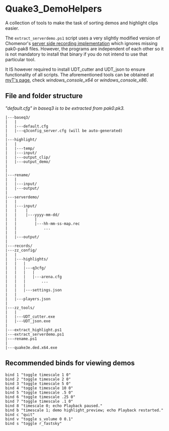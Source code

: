# Quake3_DemoHelpers

A collection of tools to make the task of sorting demos and highlight clips easier. 

The `extract_serverdemo.ps1` script uses a very slightly modified version of Chomenor's [server side recording implementation](https://github.com/Chomenor/Quake3e/tree/server_side_recording) which ignores missing pak0-pak8 files. However, the programs are independent of each other so it is not mandatory to install that binary if you do not intend to use that particular tool.

It IS however required to install UDT_cutter and UDT_json to ensure functionality of all scripts. The aforementioned tools can be obtained at [myT's page](https://myt.playmorepromode.com/udt/redirections/), check *windows_console_x64* or *windows_console_x86*.

## File and folder structure

*"default.cfg" in baseq3 is to be extracted from pak0.pk3.*

```text
|---baseq3/
|   |
|   |---default.cfg
|   |---q3config_server.cfg (will be auto-generated)
|
|---highlight/
|   |
|   |---temp/
|   |---input/
|   |---output_clip/
|   |---output_demo/
|
|
|---rename/
|   |
|   |---input/
|   |---output/
|   
|---serverdemo/
|   |
|   |---input/
|   |    |
|   |    |---yyyy-mm-dd/
|   |        |
|   |        |---hh-mm-ss-map.rec
|   |            ...
|   |
|   |---output/
|
|---records/
|---zz_config/
|   |
|   |---highlights/
|   |   |
|   |   |---q3cfg/
|   |   |   |
|   |   |   |---arena.cfg
|   |   |       ...
|   |   |
|   |   |---settings.json
|   |
|   |---players.json
|
|---zz_tools/
|   |
|   |---UDT_cutter.exe
|   |---UDT_json.exe
|
|---extract_highlight.ps1
|---extract_serverdemo.ps1
|---rename.ps1
|
|---quake3e.ded.x64.exe
```

## Recommended binds for viewing demos

```text
bind 1 "toggle timescale 1 0"
bind 2 "toggle timescale 2 0"
bind 3 "toggle timescale 5 0"
bind 4 "toggle timescale 10 0"
bind 5 "toggle timescale .5 0"
bind 6 "toggle timescale .25 0"
bind 7 "toggle timescale .1 0"
bind 8 "timescale 0; echo Playback paused."
bind b "timescale 1; demo highlight_preview; echo Playback restarted."
bind c "quit"
bind v "toggle s_volume 0 0.1"
bind s "toggle r_fastsky"
```